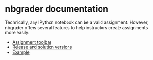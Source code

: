 # nbgrader documentation

Technically, any IPython notebook can be a valid assignment. However,
nbgrader offers several features to help instructors create
assignments more easily:

* [Assignment toolbar](assignment-toolbar.md)
* [Release and solution versions](release-and-solution-versions.md)
* [Example](../../examples/create_assignment/README.md)
